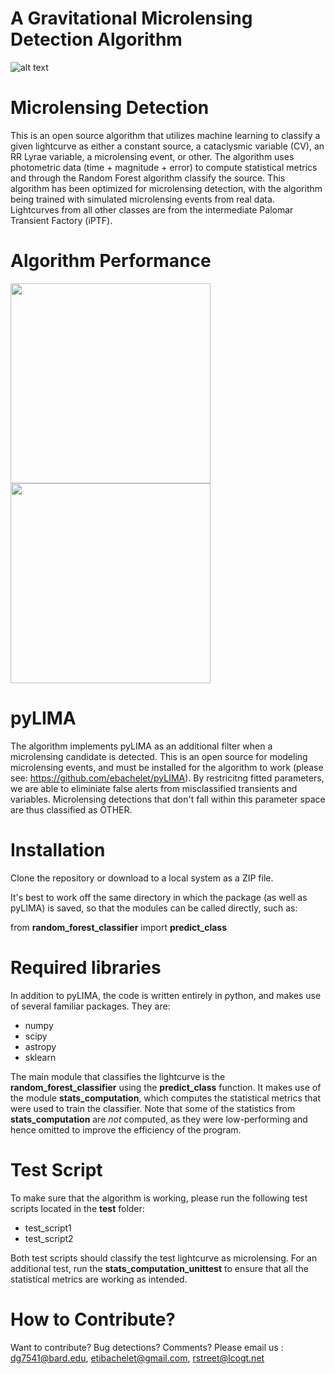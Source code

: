 # A Gravitational Microlensing Detection Algorithm
![alt text](https://avatars0.githubusercontent.com/u/3358238?v=3&s=200)

# Microlensing Detection

This is an open source algorithm that utilizes machine learning to classify a given lightcurve as either a constant source, a cataclysmic variable (CV), an RR Lyrae variable, a microlensing event, or other. The algorithm uses photometric data (time + magnitude + error) to compute statistical metrics and through the Random Forest algorithm classify the source. This algorithm has been optimized for microlensing detection, with the algorithm being trained with simulated microlensing events from real data. Lightcurves from all other classes are from the intermediate Palomar Transient Factory (iPTF).

# Algorithm Performance
<img src="https://user-images.githubusercontent.com/19847448/36644558-fa4297f8-1a29-11e8-987b-9b1b22779c5a.png" width="320" height="320"> <img src="https://user-images.githubusercontent.com/19847448/36644907-f044aeda-1a2e-11e8-80b6-706d83ffdcf1.png" width="320" height="320">

# pyLIMA
The algorithm implements pyLIMA as an additional filter when a microlensing candidate is detected. This is an open source for modeling microlensing events, and must be installed for the algorithm to work (please see: https://github.com/ebachelet/pyLIMA). By restricitng fitted parameters, we are able to eliminiate false alerts from misclassified transients and variables. Microlensing detections that don't fall within this parameter space are thus classified as OTHER.

# Installation 
Clone the repository or download to a local system as a ZIP file. 

It's best to work off the same directory in which the package (as well as pyLIMA) is saved, so that the modules can be called directly, such as: 

from **random_forest_classifier** import **predict_class**

# Required libraries

In addition to pyLIMA, the code is written entirely in python, and makes use of several familiar packages. They are:
* numpy
* scipy
* astropy
* sklearn

The main module that classifies the lightcurve is the **random_forest_classifier** using the **predict_class** function. It makes use of the module **stats_computation**, which computes the statistical metrics that were used to train the classifier. Note that some of the statistics from **stats_computation** are *not* computed, as they were low-performing and hence omitted to improve the efficiency of the program. 

# Test Script

To make sure that the algorithm is working, please run the following test scripts located in the **test** folder:

* test_script1
* test_script2

Both test scripts should classify the test lightcurve as microlensing. For an additional test, run the **stats_computation_unittest** to ensure that all the statistical metrics are working as intended.

# How to Contribute?

Want to contribute? Bug detections? Comments? Please email us : dg7541@bard.edu, etibachelet@gmail.com, rstreet@lcogt.net
